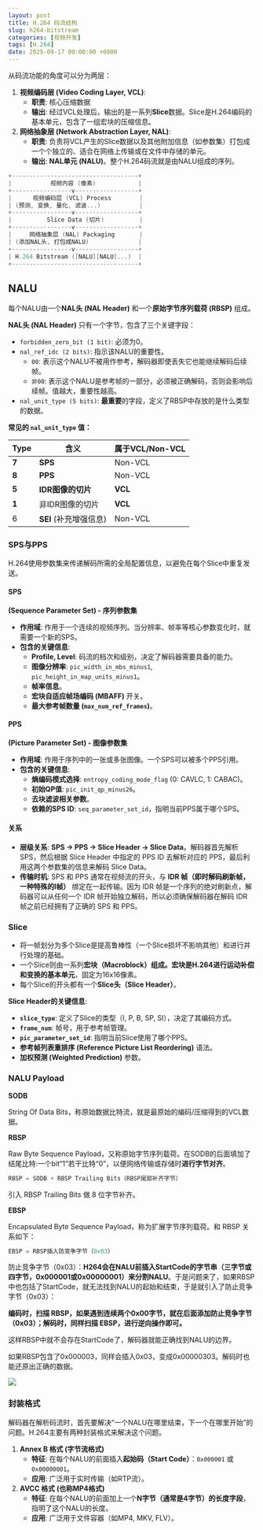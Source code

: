 ```yaml
---
layout: post
title: H.264 码流结构
slug: h264-bitstream
categories: [视频开发]
tags: [H.264]
date: 2025-09-17 00:00:00 +0800
---
```


从码流功能的角度可以分为两层：

1.  **视频编码层 (Video Coding Layer, VCL)**:
    +   **职责**: 核心压缩数据
    +   **输出**: 经过VCL处理后，输出的是一系列**Slice**数据。Slice是H.264编码的基本单元，包含了一组宏块的压缩信息。
1.  **网络抽象层 (Network Abstraction Layer, NAL)**:
    +   **职责**: 负责将VCL产生的Slice数据以及其他附加信息（如参数集）打包成一个个独立的、适合在网络上传输或在文件中存储的单元。
    +   **输出**: **NAL单元 (NALU)**。整个H.264码流就是由NALU组成的序列。

```cpp
+------------------------------------+
|           视频内容 (像素)            |
+-----------------v------------------+
|      视频编码层 (VCL) Process        |
| (预测, 变换, 量化, 滤波...)           |
+-----------------v------------------+
|          Slice Data (切片)          |
+-----------------v------------------+
|     网络抽象层 (NAL) Packaging       |
| (添加NAL头, 打包成NALU)              |
+-----------------v------------------+
| H.264 Bitstream ([NALU][NALU]...)  |
+------------------------------------+
```

## NALU

每个NALU由一个**NAL头 (NAL Header)** 和一个**原始字节序列载荷 (RBSP)** 组成。

**NAL头 (NAL Header)** 只有一个字节，包含了三个关键字段：

+   `forbidden_zero_bit (1 bit)`: 必须为0。
+   `nal_ref_idc (2 bits)`: 指示该NALU的重要性。
    +   `00`: 表示这个NALU不被用作参考，解码器即使丢失它也能继续解码后续帧。
    +   `非00`: 表示这个NALU是参考帧的一部分，必须被正确解码，否则会影响后续帧。值越大，重要性越高。
+   `nal_unit_type (5 bits)`: **最重要**的字段，定义了RBSP中存放的是什么类型的数据。

**常见的 `nal_unit_type` 值：**

| Type  | 含义                   | 属于VCL/Non-VCL |
| ----- | ---------------------- | --------------- |
| **7** | **SPS**                | Non-VCL         |
| **8** | **PPS**                | Non-VCL         |
| **5** | **IDR图像的切片**      | **VCL**         |
| **1** | 非IDR图像的切片        | **VCL**         |
| 6     | **SEI** (补充增强信息) | Non-VCL         |

### SPS与PPS

H.264使用参数集来传递解码所需的全局配置信息，以避免在每个Slice中重复发送。

####  SPS

 **(Sequence Parameter Set) - 序列参数集**

+   **作用域**: 作用于一个连续的视频序列。当分辨率、帧率等核心参数变化时，就需要一个新的SPS。
+   **包含的关键信息**:
    +   **Profile, Level**: 码流的档次和级别，决定了解码器需要具备的能力。
    +   **图像分辨率**: `pic_width_in_mbs_minus1`, `pic_height_in_map_units_minus1`。
    +   **帧率信息**。
    +   **宏块自适应帧场编码 (MBAFF)** 开关。
    +   **最大参考帧数量 (`max_num_ref_frames`)**。

#### PPS

 **(Picture Parameter Set) - 图像参数集**

+   **作用域**: 作用于序列中的一张或多张图像。一个SPS可以被多个PPS引用。
+   **包含的关键信息**:
    +   **熵编码模式选择**: `entropy_coding_mode_flag` (0: CAVLC, 1: CABAC)。
    +   **初始QP值**: `pic_init_qp_minus26`。
    +   **去块滤波相关参数**。
    +   **依赖的SPS ID**: `seq_parameter_set_id`，指明当前PPS属于哪个SPS。

#### 关系

+ **层级关系**: **SPS -> PPS -> Slice Header -> Slice Data**。解码器首先解析 SPS，然后根据 Slice Header 中指定的 PPS ID 去解析对应的 PPS，最后利用这两个参数集的信息来解码 Slice Data。
+ **传输时机**: SPS 和 PPS 通常在视频流的开头，与 **IDR 帧（即时解码刷新帧，一种特殊的I帧）** 绑定在一起传输。因为 IDR 帧是一个序列的绝对刷新点，解码器可以从任何一个 IDR 帧开始独立解码，所以必须确保解码器在解码 IDR 帧之前已经拥有了正确的 SPS 和 PPS。

### Slice

+   将一帧划分为多个Slice是提高鲁棒性（一个Slice损坏不影响其他）和进行并行处理的基础。
+   一个Slice则由一系列**宏块（Macroblock）组成。宏块是H.264进行运动补偿和变换的基本单元**，固定为16x16像素。
+   每个Slice的开头都有一个**Slice头（Slice Header）**。

**Slice Header的关键信息**:

+   **`slice_type`**: 定义了Slice的类型（I, P, B, SP, SI），决定了其编码方式。
+   **`frame_num`**: 帧号，用于参考帧管理。
+   **`pic_parameter_set_id`**: 指明当前Slice使用了哪个PPS。
+   **参考帧列表重排序 (Reference Picture List Reordering)** 语法。
+   **加权预测 (Weighted Prediction)** 参数。

### NALU Payload
**SODB**

String Of Data Bits，称原始数据比特流，就是最原始的编码/压缩得到的VCL数据。

**RBSP**

Raw Byte Sequence Payload，又称原始字节序列载荷。在SODB的后面填加了结尾比特:一个bit“1”若干比特“0”，以便网络传输或存储时**进行字节对齐**。
```c
RBSP = SODB + RBSP Trailing Bits（RBSP尾部补齐字节）
```
引入 RBSP Trailing Bits 做 8 位字节补齐。

**EBSP**

Encapsulated Byte Sequence Payload，称为扩展字节序列载荷。和 RBSP 关系如下：
```c
EBSP = RBSP插入防竞争字节（0x03）
```
防止竞争字节（0x03）：**H264会在NALU前插入StartCode的字节串（三字节或四字节，0x000001或0x00000001）来分割NALU**。于是问题来了，如果RBSP中也包括了StartCode，就无法找到NALU的起始和结束，于是就引入了防止竞争字节（0x03）：

**编码时，扫描 RBSP，如果遇到连续两个0x00字节，就在后面添加防止竞争字节（0x03）；解码时，同样扫描 EBSP，进行逆向操作即可。**

这样RBSP中就不会存在StartCode了，解码器就能正确找到NALU的边界。

如果RBSP包含了0x000003，同样会插入0x03，变成0x00000303。解码时也能还原出正确的数据。

![](/assets/images/nalu_payload.png)

### 封装格式

解码器在解析码流时，首先要解决“一个NALU在哪里结束，下一个在哪里开始”的问题。H.264主要有两种封装格式来解决这个问题。

1.  **Annex B 格式 (字节流格式)**
    +   **特征**: 在每个NALU的前面插入**起始码（Start Code）**：`0x000001` 或 `0x00000001`。
    +   **应用**: 广泛用于实时传输（如RTP流）。
1.  **AVCC 格式 (也称MP4格式)**
    +   **特征**: 在每个NALU的前面加上一个**N字节（通常是4字节）的长度字段**，指明了这个NALU的长度。
    +   **应用**: 广泛用于文件容器（如MP4, MKV, FLV）。
